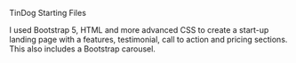 TinDog Starting Files

I used Bootstrap 5, HTML and more advanced CSS to create a start-up landing page with a features, testimonial, call to action and pricing sections. This also includes a Bootstrap carousel.
